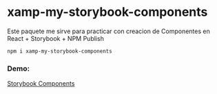 # xamp-my-storybook-components

Este paquete me sirve para practicar con creacion de Componentes en React + Storybook + NPM Publish

```
npm i xamp-my-storybook-components
```

### Demo:

[Storybook Components](https://xavicoss.github.io/sb-components/?path=/story/example-introduction--page)
